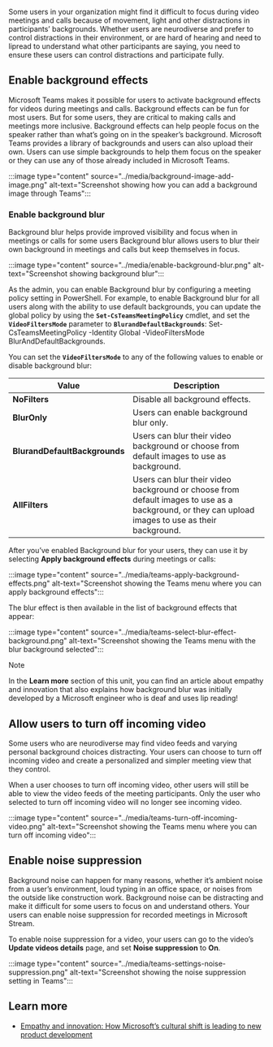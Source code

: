 Some users in your organization might find it difficult to focus during video meetings and calls because of movement, light and other distractions in participants’ backgrounds. Whether users are neurodiverse and prefer to control distractions in their environment, or are hard of hearing and need to lipread to understand what other participants are saying, you need to ensure these users can control distractions and participate fully.

## Enable background effects

Microsoft Teams makes it possible for users to activate background effects for videos during meetings and calls. Background effects can be fun for most users. But for some users, they are critical to making calls and meetings more inclusive.
Background effects can help people focus on the speaker rather than what’s going on in the speaker’s background. Microsoft Teams provides a library of backgrounds and users can also upload their own. Users can use simple backgrounds to help them focus on the speaker or they can use any of those already included in Microsoft Teams.

:::image type="content" source="../media/background-image-add-image.png" alt-text="Screenshot showing how you can add a background image through Teams":::

### Enable background blur

Background blur helps provide improved visibility and focus when in meetings or calls for some users Background blur allows users to blur their own background in meetings and calls but keep themselves in focus.

:::image type="content" source="../media/enable-background-blur.png" alt-text="Screenshot showing background blur":::

As the admin, you can enable Background blur by configuring a meeting policy setting in PowerShell.  For example, to enable Background blur for all users along with the ability to use default backgrounds, you can update the global policy by using the **`Set-CsTeamsMeetingPolicy`** cmdlet, and set the **`VideoFiltersMode`** parameter to **`BlurandDefaultBackgrounds`**:
Set-CsTeamsMeetingPolicy -Identity Global -VideoFiltersMode BlurAndDefaultBackgrounds.

You can set the **`VideoFiltersMode`** to any of the following values to enable or disable background blur:

| Value                     | Description                                              |
| ----------------------------- | ------------------------------------------------------------ |
| **NoFilters**                 | Disable all background effects.                              |
| **BlurOnly**                  | Users can enable background blur only.                       |
| **BlurandDefaultBackgrounds** | Users can blur their video background or choose from default images to  use as background. |
| **AllFilters**                | Users can blur their video background or choose from default images to  use as a background, or they can upload images to use as their background. |

After you’ve enabled Background blur for your users, they can use it by selecting **Apply background effects** during meetings or calls:

:::image type="content" source="../media/teams-apply-background-effects.png" alt-text="Screenshot showing the Teams menu where you can apply background effects":::

The blur effect is then available in the list of background effects that appear:

:::image type="content" source="../media/teams-select-blur-effect-background.png" alt-text="Screenshot showing the Teams menu with the blur background selected":::

> [!NOTE]
>
> In the **Learn more** section of this unit, you can find an article about empathy and innovation that also explains how background blur was initially developed by a Microsoft engineer who is deaf and uses lip reading!

## Allow users to turn off incoming video

Some users who are neurodiverse may find video feeds and varying personal background choices distracting. Your users can choose to turn off incoming video and create a personalized and simpler meeting view that they control.

When a user chooses to turn off incoming video, other users will still be able to view the video feeds of the meeting participants. Only the user who selected to turn off incoming video will no longer see incoming video.

:::image type="content" source="../media/teams-turn-off-incoming-video.png" alt-text="Screenshot showing the Teams menu where you can turn off incoming video":::

## Enable noise suppression

Background noise can happen for many reasons, whether it’s ambient noise from a user’s environment, loud typing in an office space, or noises from the outside like construction work. Background noise can be distracting and make it difficult for some users to focus on and understand others.  Your users can enable noise suppression for recorded meetings in Microsoft Stream.

To enable noise suppression for a video, your users can go to the video’s **Update videos details** page, and set **Noise suppression** to **On**.

:::image type="content" source="../media/teams-settings-noise-suppression.png" alt-text="Screenshot showing the noise suppression setting in Teams":::

## Learn more

- [Empathy and innovation: How Microsoft’s cultural shift is leading to new product development](https://news.microsoft.com/innovation-stories/empathy-innovation-accessibility/)
